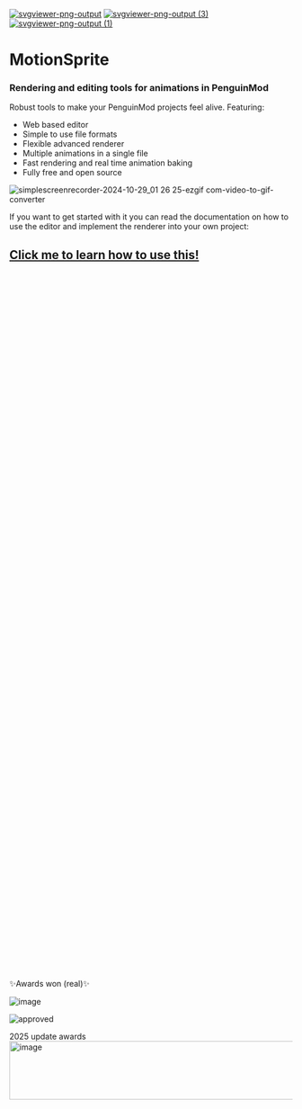 [![svgviewer-png-output](https://github.com/user-attachments/assets/8d8e02a0-13c7-4c13-8bbf-91ffd87b02dc)](https://penguinmod.com)
[![svgviewer-png-output (3)](https://github.com/user-attachments/assets/cb7f5d0f-53c3-460c-af48-74c11e8b758c)](https://pen-group.github.io/)
[![svgviewer-png-output (1)](https://github.com/user-attachments/assets/68934725-8189-47ba-99ef-44ec0c51ee6b)](https://theshovel.rocks)


# MotionSprite
### Rendering and editing tools for animations in PenguinMod

Robust tools to make your PenguinMod projects feel alive. Featuring:
<ul>
<li>Web based editor</li>
<li>Simple to use file formats</li>
<li>Flexible advanced renderer</li>
<li>Multiple animations in a single file</li>
<li>Fast rendering and real time animation baking </li>
<li>Fully free and open source</li>
</ul>

![simplescreenrecorder-2024-10-29_01 26 25-ezgif com-video-to-gif-converter](https://github.com/user-attachments/assets/eed0690d-971b-4ec7-82f4-2a1e80fc5077)

If you want to get started with it you can read the documentation on how to use the editor and implement the renderer
into your own project: 
## [Click me to learn how to use this!](https://github.com/TheShovel/MotionSprite/blob/main/docs.md)


<br><br><br><br><br><br><br><br><br><br><br><br><br><br><br><br><br><br><br><br><br><br><br><br><br><br><br><br><br><br><br><br><br><br><br><br><br><br><br><br><br><br><br><br><br><br><br><br><br><br><br><br><br><br><br><br><br><br><br><br><br><br><br><br><br><br><br><br><br><br><br><br><br><br>
✨Awards won (real)✨

![image](https://github.com/user-attachments/assets/b076d914-c2a7-42ae-a246-1aea5d4aef64)

![approved](https://github.com/user-attachments/assets/836294b6-c3b5-4f12-a245-7dd0004bba44)

2025 update awards
<img width="559" height="104" alt="image" src="https://github.com/user-attachments/assets/286b2f7e-27e8-46a9-85a9-506f83a9c77e" />
